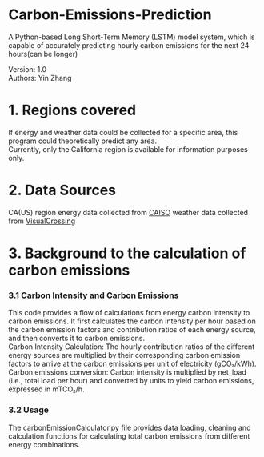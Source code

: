 # Carbon-Emissions-Prediction
A Python-based Long Short-Term Memory (LSTM) model system, which is capable of accurately predicting hourly carbon emissions for the next 24 hours(can be longer)

Version: 1.0  
Authors: Yin Zhang
# 1. Regions covered  
If energy and weather data could be collected for a specific area, this program could theoretically predict any area.   
Currently, only the California region is available for information purposes only. 
# 2. Data Sources
CA(US) region energy data collected from [CAISO](https://www.gridstatus.io/graph/fuel-mix?iso=caiso&date=2024-07-15to2024-07-29](https://www.gridstatus.io/graph/fuel-mix?iso=caiso&date=2024-07-15to2024-07-29))
weather data collected from [VisualCrossing](https://www.visualcrossing.com/weather/weather-data-services)
# 3. Background to the calculation of carbon emissions
### 3.1 Carbon Intensity and Carbon Emissions  
This code provides a flow of calculations from energy carbon intensity to carbon emissions. It first calculates the carbon intensity per hour based on the carbon emission factors and contribution ratios of each energy source, and then converts it to carbon emissions.  
Carbon Intensity Calculation: The hourly contribution ratios of the different energy sources are multiplied by their corresponding carbon emission factors to arrive at the carbon emissions per unit of electricity (gCO₂/kWh).  
Carbon emissions conversion: Carbon intensity is multiplied by net_load (i.e., total load per hour) and converted by units to yield carbon emissions, expressed in mTCO₂/h.
### 3.2 Usage  
The carbonEmissionCalculator.py file provides data loading, cleaning and calculation functions for calculating total carbon emissions from different energy combinations.  
